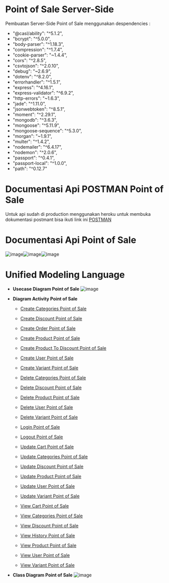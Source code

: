 # **Point of Sale Server-Side**

Pembuatan Server-Side Point of Sale menggunakan despendencies :

- "@casl/ability": "^5.1.2",
- "bcrypt": "^5.0.0",
- "body-parser": "^1.18.3",
- "compression": "^1.7.4",
- "cookie-parser": "~1.4.4",
- "cors": "^2.8.5",
- "csvtojson": "^2.0.10",
- "debug": "~2.6.9",
- "dotenv": "^8.2.0",
- "errorhandler": "^1.5.1",
- "express": "^4.16.1",
- "express-validator": "^6.9.2",
- "http-errors": "~1.6.3",
- "jade": "^1.11.0",
- "jsonwebtoken": "^8.5.1",
- "moment": "^2.29.1",
- "mongodb": "^3.6.3",
- "mongoose": "^5.11.9",
- "mongoose-sequence": "^5.3.0",
- "morgan": "~1.9.1",
- "multer": "^1.4.2",
- "nodemailer": "^6.4.17",
- "nodemon": "^2.0.6",
- "passport": "^0.4.1",
- "passport-local": "^1.0.0",
- "path": "^0.12.7"

# **Documentasi Api POSTMAN Point of Sale**
Untuk api sudah di production menggunakan heroku
untuk membuka dokumentasi postmant bisa ikuti link ini [POSTMAN](https://documenter.getpostman.com/view/13931981/TW6wJU5V)
# **Documentasi Api Point of Sale**
![image](https://user-images.githubusercontent.com/33290851/109778881-ed3a5280-7c37-11eb-9f10-37aef19a931b.png)![image](https://user-images.githubusercontent.com/33290851/109778948-04794000-7c38-11eb-9177-361e29373b31.png)![image](https://user-images.githubusercontent.com/33290851/109779041-1e1a8780-7c38-11eb-8178-e1f960ce6b5c.png)
# **Unified Modeling Language**

- **Usecase Diagram Point of Sale**
  ![image](https://user-images.githubusercontent.com/33290851/109698208-bfb2c200-7bc1-11eb-8baf-cd9faabc1725.png)

- **Diagram Activity Point of Sale**

  - [Create Categories Point of Sale](https://viewer.diagrams.net/?highlight=0000ff&edit=_blank&layers=1&nav=1&title=Diagram%20Activity%20Create%20Categories%20Point%20of%20Sale#Uhttps%3A%2F%2Fdrive.google.com%2Fuc%3Fid%3D1cEqNgrT_LFJy6y_LwTATAQ790XfHpD2L%26export%3Ddownload)

  - [Create Discount Point of Sale](https://viewer.diagrams.net/?highlight=0000ff&edit=_blank&layers=1&nav=1&title=Diagram%20Activity%20Create%20Discount%20Point%20of%20Sale#Uhttps%3A%2F%2Fdrive.google.com%2Fuc%3Fid%3D18DDsJBunOBeQeU9E2U7SeYf17lY7M6GZ%26export%3Ddownload)

  - [Create Order Point of Sale](https://viewer.diagrams.net/?highlight=0000ff&edit=_blank&layers=1&nav=1&title=Diagram%20Activity%20Create%20Order%20Point%20of%20Sale#Uhttps%3A%2F%2Fdrive.google.com%2Fuc%3Fid%3D1UPaONq3VDnK_fE72JdUO56_7jbm2iW_k%26export%3Ddownload)

  - [Create Product Point of Sale](https://viewer.diagrams.net/?highlight=0000ff&edit=_blank&layers=1&nav=1&title=Diagram%20Activity%20Create%20Product%20Point%20of%20Sale#Uhttps%3A%2F%2Fdrive.google.com%2Fuc%3Fid%3D1CIH32X-x3olx37SFj3OLW-SeO3uSikr3%26export%3Ddownload)

  - [Create Product To Discount Point of Sale](https://viewer.diagrams.net/?highlight=0000ff&edit=_blank&layers=1&nav=1&title=Diagram%20Activity%20Create%20Product%20To%20Discount%20Point%20of%20Sale#Uhttps%3A%2F%2Fdrive.google.com%2Fuc%3Fid%3D1UgxvhLSg0d_oWQvyT2AflzrtbC7yguPe%26export%3Ddownload)

  - [Create User Point of Sale](https://viewer.diagrams.net/?highlight=0000ff&edit=_blank&layers=1&nav=1&title=Diagram%20Activity%20Create%20User%20Point%20of%20Sale#Uhttps%3A%2F%2Fdrive.google.com%2Fuc%3Fid%3D1IsZzJnrPTvSWRKxYA_6HtQYOAu_FNGYq%26export%3Ddownload)

  - [Create Variant Point of Sale](https://viewer.diagrams.net/?highlight=0000ff&edit=_blank&layers=1&nav=1&title=Diagram%20Activity%20Create%20Variant%20Point%20of%20Sale#Uhttps%3A%2F%2Fdrive.google.com%2Fuc%3Fid%3D1qhaaBCCpQYL-4xgcFEYA-d8bRgtje91W%26export%3Ddownload)

  - [Delete Categories Point of Sale](https://viewer.diagrams.net/?highlight=0000ff&edit=_blank&layers=1&nav=1&title=Diagram%20Activity%20Delete%20Categories%20Point%20of%20Sale#Uhttps%3A%2F%2Fdrive.google.com%2Fuc%3Fid%3D1cKGfFkSdZeleoIHRX-lMLGrgIqj788Y5%26export%3Ddownload)

  - [Delete Discount Point of Sale](https://viewer.diagrams.net/?highlight=0000ff&edit=_blank&layers=1&nav=1&title=Diagram%20Activity%20Delete%20Discount%20Point%20of%20Sale#Uhttps%3A%2F%2Fdrive.google.com%2Fuc%3Fid%3D1gCJ8Q_D5FJMnT4qkvHJxGx5jAuUoPrBe%26export%3Ddownload)

  - [Delete Product Point of Sale](https://viewer.diagrams.net/?highlight=0000ff&edit=_blank&layers=1&nav=1&title=Diagram%20Activity%20Delete%20Product%20Point%20of%20Sale#Uhttps%3A%2F%2Fdrive.google.com%2Fuc%3Fid%3D1zHY3UZFtGFonVRpwoM_yq1P3a6X-hReZ%26export%3Ddownload)

  - [Delete User Point of Sale](https://viewer.diagrams.net/?highlight=0000ff&edit=_blank&layers=1&nav=1&title=Diagram%20Activity%20Delete%20User%20Point%20of%20Sale#Uhttps%3A%2F%2Fdrive.google.com%2Fuc%3Fid%3D1phfeKspO_1SUwbX6arfjHg1kzcC2Dkg1%26export%3Ddownload)

  - [Delete Variant Point of Sale](https://viewer.diagrams.net/?highlight=0000ff&edit=_blank&layers=1&nav=1&title=Diagram%20Activity%20Delete%20Variant%20Point%20of%20Sale#Uhttps%3A%2F%2Fdrive.google.com%2Fuc%3Fid%3D1NH5quLG26IN4lYA2hP5dvq1WtyqaQFem%26export%3Ddownload)

  - [Login Point of Sale](https://viewer.diagrams.net/?highlight=0000ff&edit=_blank&layers=1&nav=1&title=Diagram%20Activity%20Login%20Point%20of%20Sale#Uhttps%3A%2F%2Fdrive.google.com%2Fuc%3Fid%3D1kcqVhsmlW3n71x1UWGvDk_4WuOapojG4%26export%3Ddownload)

  - [Logout Point of Sale](https://viewer.diagrams.net/?highlight=0000ff&edit=_blank&layers=1&nav=1&title=Diagram%20Activity%20Logout%20Point%20of%20Sale#Uhttps%3A%2F%2Fdrive.google.com%2Fuc%3Fid%3D1kGuok4zoSRo2S-Ch8Rx_OZAMzV1FVvPv%26export%3Ddownload)

  - [Update Cart Point of Sale](https://viewer.diagrams.net/?highlight=0000ff&edit=_blank&layers=1&nav=1&title=Diagram%20Activity%20Update%20Cart%20Point%20of%20Sale#Uhttps%3A%2F%2Fdrive.google.com%2Fuc%3Fid%3D1YR_8zFcr-EibBnsI81Q7rVX9ed0rwg-W%26export%3Ddownload)

  - [Update Categories Point of Sale](https://viewer.diagrams.net/?highlight=0000ff&edit=_blank&layers=1&nav=1&title=Diagram%20Activity%20Update%20Categories%20Point%20of%20Sale#Uhttps%3A%2F%2Fdrive.google.com%2Fuc%3Fid%3D1V-xmTjwNkZ746MTc7ROXsLEMPJW96LvD%26export%3Ddownload)

  - [Update Discount Point of Sale](https://viewer.diagrams.net/?highlight=0000ff&edit=_blank&layers=1&nav=1&title=Diagram%20Activity%20Update%20Discount%20Point%20of%20Sale#Uhttps%3A%2F%2Fdrive.google.com%2Fuc%3Fid%3D1Ik72VK8UVGqKtQWfnul6QnmXSrtq0HPq%26export%3Ddownload)

  - [Update Product Point of Sale](https://viewer.diagrams.net/?highlight=0000ff&edit=_blank&layers=1&nav=1&title=Diagram%20Activity%20Update%20Product%20Point%20of%20Sale#Uhttps%3A%2F%2Fdrive.google.com%2Fuc%3Fid%3D1s41x29BtE5ecX6nMv5hyyCc7uAGK59ec%26export%3Ddownload)

  - [Update User Point of Sale](https://viewer.diagrams.net/?highlight=0000ff&edit=_blank&layers=1&nav=1&title=Diagram%20Activity%20Update%20User%20Point%20of%20Sale#Uhttps%3A%2F%2Fdrive.google.com%2Fuc%3Fid%3D1Y0JnK6WbVI5mZ5k_AESw6r4PpWpvKX5G%26export%3Ddownload)

  - [Update Variant Point of Sale](https://viewer.diagrams.net/?highlight=0000ff&edit=_blank&layers=1&nav=1&title=Diagram%20Activity%20Update%20Variant%20Point%20of%20Sale#Uhttps%3A%2F%2Fdrive.google.com%2Fuc%3Fid%3D1P-DCoQV6wybsFMXpVty_sSMC9Uvo6Eq5%26export%3Ddownload)

  - [View Cart Point of Sale](https://viewer.diagrams.net/?highlight=0000ff&edit=_blank&layers=1&nav=1&title=Diagram%20Activity%20View%20Cart%20Point%20of%20Sale#Uhttps%3A%2F%2Fdrive.google.com%2Fuc%3Fid%3D1NjZsWSwdG1wBKKVbOJ9B6SGCL2h-wwu5%26export%3Ddownload)

  - [View Categories Point of Sale](https://viewer.diagrams.net/?highlight=0000ff&edit=_blank&layers=1&nav=1&title=Diagram%20Activity%20View%20Categories%20Point%20of%20Sale#Uhttps%3A%2F%2Fdrive.google.com%2Fuc%3Fid%3D1jFYa2sqMtJD-kkwG1rt4TScS0LKflADr%26export%3Ddownload)

  - [View Discount Point of Sale](https://viewer.diagrams.net/?highlight=0000ff&edit=_blank&layers=1&nav=1&title=Diagram%20Activity%20View%20Discount%20Point%20of%20Sale#Uhttps%3A%2F%2Fdrive.google.com%2Fuc%3Fid%3D1CWts9fuAREbdN6tsJJGUCpxF01H4c5xt%26export%3Ddownload)

  - [View History Point of Sale](https://viewer.diagrams.net/?highlight=0000ff&edit=_blank&layers=1&nav=1&title=Diagram%20Activity%20View%20History%20Point%20of%20Sale#Uhttps%3A%2F%2Fdrive.google.com%2Fuc%3Fid%3D1GTLPSQ24j8AQub_8gVt7BgchDiO3nNUz%26export%3Ddownload)

  - [View Product Point of Sale](https://viewer.diagrams.net/?highlight=0000ff&edit=_blank&layers=1&nav=1&title=Diagram%20Activity%20View%20Product%20Point%20of%20Sale#Uhttps%3A%2F%2Fdrive.google.com%2Fuc%3Fid%3D1sAKQt5qYDeSlumJhEBSFd8z1j47zEwvC%26export%3Ddownload)

  - [View User Point of Sale](https://viewer.diagrams.net/?highlight=0000ff&edit=_blank&layers=1&nav=1&title=Diagram%20Activity%20View%20User%20Point%20of%20Sale#Uhttps%3A%2F%2Fdrive.google.com%2Fuc%3Fid%3D1Htc9vWYoKVuPiBuUXbm5nUGwu05n3_1Z%26export%3Ddownload)

  - [View Variant Point of Sale](https://viewer.diagrams.net/?highlight=0000ff&edit=_blank&layers=1&nav=1&title=Diagram%20Activity%20View%20Variant%20Point%20of%20Sale#Uhttps%3A%2F%2Fdrive.google.com%2Fuc%3Fid%3D1phRGibz4JgJsuVi8qelotC00NoD-RBZC%26export%3Ddownload)

- **Class Diagram Point of Sale**
![image](https://user-images.githubusercontent.com/33290851/109775429-148f2080-7c34-11eb-869f-76d3464052a2.png)

